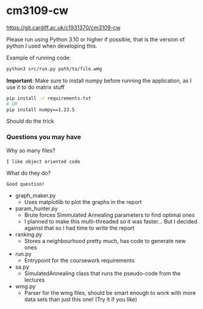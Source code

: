 # cm3109-cw

https://git.cardiff.ac.uk/c1931370/cm3109-cw

Please run using Python 3.10 or higher if possible, that is the version of python I used when developing this.

Example of running code:
```bash
python3 src/run.py path/to/file.wmg
```

**Important**: Make sure to install numpy before running the application, as I use it to do matrix stuff

```bash
pip install -r requirements.txt
# OR
pip install numpy==1.23.5
```

Should do the trick

### Questions you may have
Why so many files?

	I like object oriented code


What do they do?

	Good question!

- graph_maker.py
  - Uses matplotlib to plot the graphs in the report
- param_hunter.py
  - Brute forces Simmulated Annealing parameters to find optimal ones
  - I planned to make this multi-threaded so it was faster... But I decided against that so I had time to write the report
- ranking.py
  - Stores a neighbourhood pretty much, has code to generate new ones
- run.py
  - Entrypoint for the coursework requirements
- sa.py
  - SimulatedAnnealing class that runs the pseudo-code from the lectures
- wmg.py
  - Parser for the wmg files, should be smart enough to work with more data sets than just this one! (Try it if you like)
